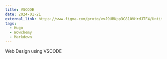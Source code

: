 ```yaml
---
title: VSCODE
date: 2024-01-21
external_link: https://www.figma.com/proto/vvJ9UBKpp3C810VHrdJTF4/Untitled?node-id=0-1&t=lSLXuHr8Z6t61fV6-1
tags:
  - Hugo
  - Wowchemy
  - Markdown
---
```

Web Design using VSCODE

<!--more-->
